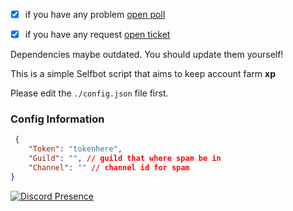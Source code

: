 - [x] if you have any problem [open poll](https://github.com/sivvv0/acc-spam-level-probot/issues/new) 
- [x] if you have any request [open ticket](https://github.com/sivvv0/acc-spam-level-probot/issues/new)


Dependencies maybe outdated. You should update them yourself!

This is a simple Selfbot script that aims to keep account farm **xp**

Please edit the `./config.json` file first.

### Config Information

```json
 {
    "Token": "tokenhere",
    "Guild": "", // guild that where spam be in
    "Channel": "" // channel id for spam
}
```

[![Discord Presence](https://lanyard.cnrad.dev/api/547776045000949770)](https://discord.com/users/547776045000949770)
